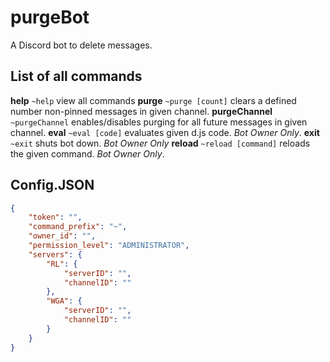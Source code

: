 # purgeBot
A Discord bot to delete messages.

## List of all commands
**help**        `~help` view all commands
**purge**      `~purge [count]` clears a defined number non-pinned messages in given channel.
**purgeChannel**        `~purgeChannel` enables/disables purging for all future messages in given channel.
**eval**        `~eval [code]` evaluates given d.js code. _Bot Owner Only_.
**exit**        `~exit` shuts bot down. _Bot Owner Only_
**reload**        `~reload [command]` reloads the given command. _Bot Owner Only_.

## Config.JSON
```json
{
    "token": "",
    "command_prefix": "~",
    "owner_id": "",
    "permission_level": "ADMINISTRATOR",
    "servers": {
        "RL": {
            "serverID": "",
            "channelID": ""
        },
        "WGA": {
            "serverID": "",
            "channelID": ""
        }
    }
}
```
